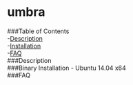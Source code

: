 # umbra  
###Table of Contents  
-[Description](#description)  
-[Installation](#installation)  
-[FAQ](#faq)  
###Description  
###Binary Installation - Ubuntu 14.04 x64  
###FAQ  
